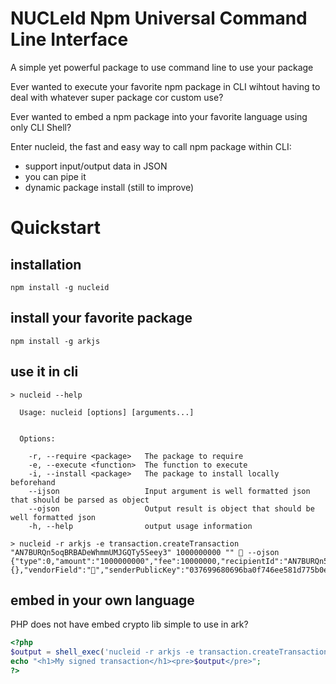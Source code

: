 # NUCLeId Npm Universal Command Line Interface
A simple yet powerful package to use command line to use your package

Ever wanted to execute your favorite npm package in CLI wihtout having to deal with whatever super package cor custom use?

Ever wanted to embed a npm package into your favorite language using only CLI Shell?

Enter nucleid, the fast and easy way to call npm package within CLI:
- support input/output data in JSON
- you can pipe it
- dynamic package install (still to improve)


# Quickstart
## installation
`npm install -g nucleid`

## install your favorite package
`npm install -g arkjs`

## use it in cli
```
> nucleid --help

  Usage: nucleid [options] [arguments...]


  Options:

    -r, --require <package>   The package to require
    -e, --execute <function>  The function to execute
    -i, --install <package>   The package to install locally beforehand
    --ijson                   Input argument is well formatted json that should be parsed as object
    --ojson                   Output result is object that should be well formatted json
    -h, --help                output usage information
```

```
> nucleid -r arkjs -e transaction.createTransaction "AN7BURQn5oqBRBADeWhmmUMJGQTy5Seey3" 1000000000 "" 🦄 --ojson
{"type":0,"amount":"1000000000","fee":10000000,"recipientId":"AN7BURQn5oqBRBADeWhmmUMJGQTy5Seey3","timestamp":12272383,"asset":{},"vendorField":"🦄","senderPublicKey":"037699680696ba0f746ee581d775b0ef13a8832fe2539be80eaabff154f3e3995d","signature":"3045022100a801b198bc8719bb953d32d6afbd19bb7df4dde4ec20fee1cb5ec4dd6fe41f4902201a27a7eef2220ca9474c70f57d56dbff81ef64c3e753e5daaad499da68d0b4f8","id":"64f8d7466ae6e7f11401affdbe4dfbd94414670c2ffbb83e8c43e11ac975557e"}
```

## embed in your own language
PHP does not have embed crypto lib simple to use in ark?

```php
<?php
$output = shell_exec('nucleid -r arkjs -e transaction.createTransaction "AN7BURQn5oqBRBADeWhmmUMJGQTy5Seey3" 1000000000 "" 🦄 --ojson');
echo "<h1>My signed transaction</h1><pre>$output</pre>";
?>
```